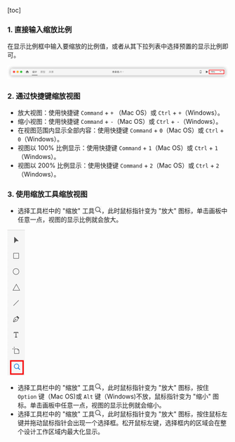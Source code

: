[toc]

### 1. 直接输入缩放比例

在显示比例框中输入要缩放的比例值，或者从其下拉列表中选择预置的显示比例即可。

![01](./images/01.png)

### 2. 通过快捷键缩放视图

+   放大视图：使用快捷键 `Command` + `+` （Mac OS）或 `Ctrl` + `+`（Windows）。
+   缩小视图：使用快捷键 `Command` + `-`（Mac OS）或 `Ctrl` + `-`（Windows）。
+   在视图范围内显示全部内容：使用快捷键 `Command` + `0`（Mac OS）或 `Ctrl` + `0`（Windows）。
+   视图以 100% 比例显示：使用快捷键 `Command` + `1`（Mac OS）或 `Ctrl` + `1`（Windows）。
+   视图以 200% 比例显示：使用快捷键 `Command` + `2`（Mac OS）或 `Ctrl` + `2`（Windows）。

### 3. 使用缩放工具缩放视图

+   选择工具栏中的 "缩放" 工具![02](./images/02.png)，此时鼠标指针变为 "放大" 图标，单击画板中任意一点，视图的显示比例就会放大。

![03](./images/03.png)

+   选择工具栏中的 "缩放" 工具![02](./images/02.png)，此时鼠标指针变为 "放大" 图标，按住 `Option` 键（Mac OS)或 `Alt` 键（Windows)不放，鼠标指针变为 "缩小" 图标。单击画板中任意一点，视图的显示比例就会缩小。
+   选择工具栏中的 "缩放" 工具![02](./images/02.png)，此时鼠标指针变为 "放大" 图标，按住鼠标左键并拖动鼠标指针会出现一个选择框。松开鼠标左键，选择框内的区域会在整个设计工作区域内最大化显示。